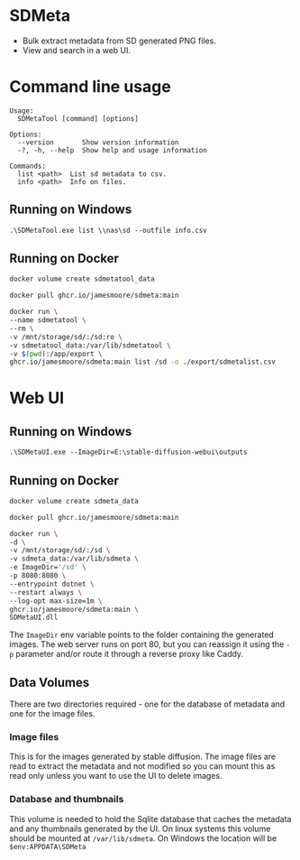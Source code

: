 # SDMeta

* Bulk extract metadata from SD generated PNG files.
* View and search in a web UI.

# Command line usage

```
Usage:
  SDMetaTool [command] [options]

Options:
  --version       Show version information
  -?, -h, --help  Show help and usage information

Commands:
  list <path>  List sd metadata to csv.
  info <path>  Info on files.
```

## Running on Windows

```ps
.\SDMetaTool.exe list \\nas\sd --outfile info.csv
```

## Running on Docker

```bash
docker volume create sdmetatool_data

docker pull ghcr.io/jamesmoore/sdmeta:main

docker run \
--name sdmetatool \
--rm \
-v /mnt/storage/sd/:/sd:ro \
-v sdmetatool_data:/var/lib/sdmetatool \
-v $(pwd):/app/export \
ghcr.io/jamesmoore/sdmeta:main list /sd -o ./export/sdmetalist.csv
```

# Web UI

## Running on Windows

```ps
.\SDMetaUI.exe --ImageDir=E:\stable-diffusion-webui\outputs
```

## Running on Docker
```bash
docker volume create sdmeta_data

docker pull ghcr.io/jamesmoore/sdmeta:main

docker run \
-d \
-v /mnt/storage/sd/:/sd \
-v sdmeta_data:/var/lib/sdmeta \
-e ImageDir='/sd' \
-p 8080:8080 \
--entrypoint dotnet \
--restart always \
--log-opt max-size=1m \
ghcr.io/jamesmoore/sdmeta:main \
SDMetaUI.dll
```

The ```ImageDir``` env variable points to the folder containing the generated images. The web server runs on port 80, but you can reassign it using the `-p` parameter and/or route it through a reverse proxy like Caddy.

## Data Volumes
There are two directories required - one for the database of metadata and one for the image files. 

### Image files
This is for the images generated by stable diffusion. The image files are read to extract the metadata and not modified so you can mount this as read only unless you want to use the UI to delete images.

### Database and thumbnails
This volume is needed to hold the Sqlite database that caches the metadata and any thumbnails generated by the UI. On linux systems this volume should be mounted at ```/var/lib/sdmeta```. On Windows the location will be ```$env:APPDATA\SDMeta```

